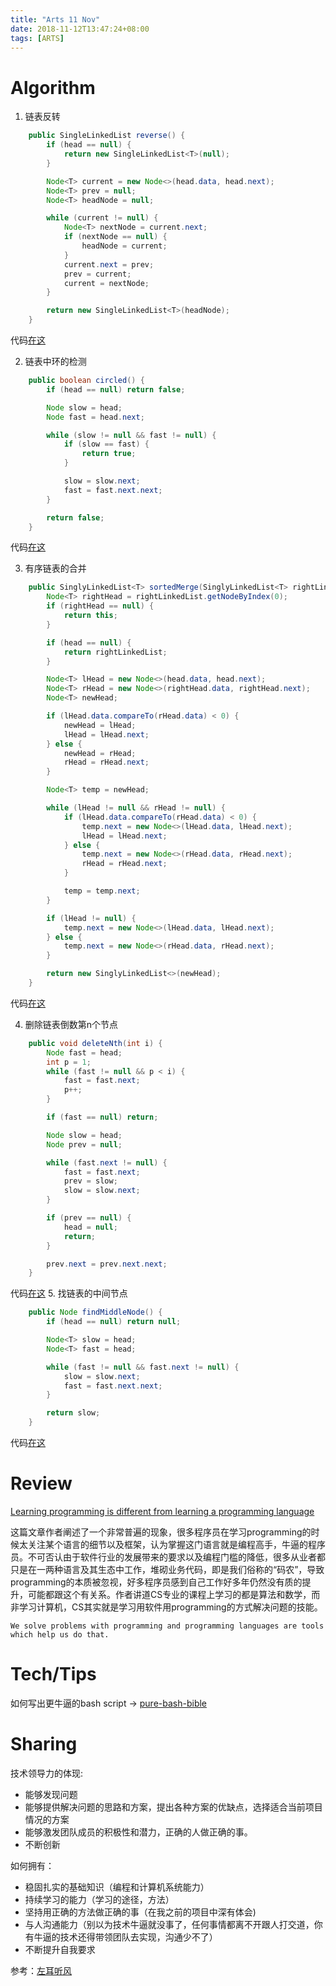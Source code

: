 ```yaml
---
title: "Arts 11 Nov"
date: 2018-11-12T13:47:24+08:00
tags: [ARTS]
---
```


# Algorithm
1. 链表反转
```java
    public SingleLinkedList reverse() {
        if (head == null) {
            return new SingleLinkedList<T>(null);
        }

        Node<T> current = new Node<>(head.data, head.next);
        Node<T> prev = null;
        Node<T> headNode = null;

        while (current != null) {
            Node<T> nextNode = current.next;
            if (nextNode == null) {
                headNode = current;
            }
            current.next = prev;
            prev = current;
            current = nextNode;
        }

        return new SingleLinkedList<T>(headNode);
    }
```
代码[在这](https://github.com/liul85/algorithms/blob/master/src/main/java/Y2018/Nov/A11th/SinglyLinkedList.java#L81)

2. 链表中环的检测
```java
    public boolean circled() {
        if (head == null) return false;

        Node slow = head;
        Node fast = head.next;

        while (slow != null && fast != null) {
            if (slow == fast) {
                return true;
            }

            slow = slow.next;
            fast = fast.next.next;
        }

        return false;
    }
```
代码[在这](https://github.com/liul85/algorithms/blob/master/src/main/java/Y2018/Nov/A11th/SinglyLinkedList.java#L115)

3. 有序链表的合并
```java
    public SinglyLinkedList<T> sortedMerge(SinglyLinkedList<T> rightLinkedList) {
        Node<T> rightHead = rightLinkedList.getNodeByIndex(0);
        if (rightHead == null) {
            return this;
        }

        if (head == null) {
            return rightLinkedList;
        }

        Node<T> lHead = new Node<>(head.data, head.next);
        Node<T> rHead = new Node<>(rightHead.data, rightHead.next);
        Node<T> newHead;

        if (lHead.data.compareTo(rHead.data) < 0) {
            newHead = lHead;
            lHead = lHead.next;
        } else {
            newHead = rHead;
            rHead = rHead.next;
        }

        Node<T> temp = newHead;

        while (lHead != null && rHead != null) {
            if (lHead.data.compareTo(rHead.data) < 0) {
                temp.next = new Node<>(lHead.data, lHead.next);
                lHead = lHead.next;
            } else {
                temp.next = new Node<>(rHead.data, rHead.next);
                rHead = rHead.next;
            }

            temp = temp.next;
        }

        if (lHead != null) {
            temp.next = new Node<>(lHead.data, lHead.next);
        } else {
            temp.next = new Node<>(rHead.data, rHead.next);
        }

        return new SinglyLinkedList<>(newHead);
    }
```
代码[在这](https://github.com/liul85/algorithms/blob/master/src/main/java/Y2018/Nov/A11th/SinglyLinkedList.java#L133)

4. 删除链表倒数第n个节点
```java
    public void deleteNth(int i) {
        Node fast = head;
        int p = 1;
        while (fast != null && p < i) {
            fast = fast.next;
            p++;
        }

        if (fast == null) return;

        Node slow = head;
        Node prev = null;

        while (fast.next != null) {
            fast = fast.next;
            prev = slow;
            slow = slow.next;
        }

        if (prev == null) {
            head = null;
            return;
        }

        prev.next = prev.next.next;
    }
```
代码[在这](https://github.com/liul85/algorithms/blob/master/src/main/java/Y2018/Nov/A11th/SinglyLinkedList.java#L192)
5. 找链表的中间节点
```java
    public Node findMiddleNode() {
        if (head == null) return null;

        Node<T> slow = head;
        Node<T> fast = head;

        while (fast != null && fast.next != null) {
            slow = slow.next;
            fast = fast.next.next;
        }

        return slow;
    }
```
代码[在这](https://github.com/liul85/algorithms/blob/master/src/main/java/Y2018/Nov/A11th/SinglyLinkedList.java#L178)

# Review
[Learning programming is different from learning a programming language](https://phpocean.com/blog/article/learning-programming-is-different-from-learning-a-programming-language/80)

这篇文章作者阐述了一个非常普遍的现象，很多程序员在学习programming的时候太关注某个语言的细节以及框架，认为掌握这门语言就是编程高手，牛逼的程序员。不可否认由于软件行业的发展带来的要求以及编程门槛的降低，很多从业者都只是在一两种语言及其生态中工作，堆砌业务代码，即是我们俗称的“码农”，导致programming的本质被忽视，好多程序员感到自己工作好多年仍然没有质的提升，可能都跟这个有关系。作者讲道CS专业的课程上学习的都是算法和数学，而非学习计算机，CS其实就是学习用软件用programming的方式解决问题的技能。

`We solve problems with programming and programming languages are tools which help us do that.`



# Tech/Tips
如何写出更牛逼的bash script -> [pure-bash-bible](https://github.com/dylanaraps/pure-bash-bible)

# Sharing
技术领导力的体现:

>
* 能够发现问题
* 能够提供解决问题的思路和方案，提出各种方案的优缺点，选择适合当前项目情况的方案
* 能够激发团队成员的积极性和潜力，正确的人做正确的事。
* 不断创新

如何拥有：

>
* 稳固扎实的基础知识（编程和计算机系统能力）
* 持续学习的能力（学习的途径，方法）
* 坚持用正确的方法做正确的事（在我之前的项目中深有体会)
* 与人沟通能力（别以为技术牛逼就没事了，任何事情都离不开跟人打交道，你有牛逼的技术还得带领团队去实现，沟通少不了）
* 不断提升自我要求

参考：[左耳听风](https://time.geekbang.org/column/intro/48)